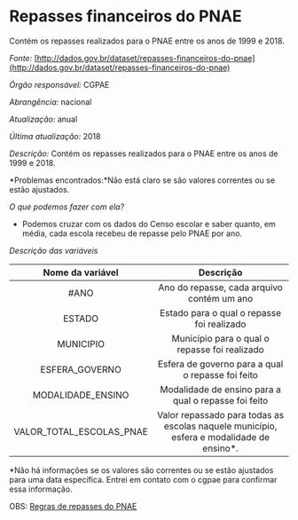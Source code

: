 # Repasses financeiros do PNAE

Contém os repasses realizados para o PNAE entre os anos de 1999 e 2018.

*Fonte:* [http://dados.gov.br/dataset/repasses-financeiros-do-pnae](http://dados.gov.br/dataset/repasses-financeiros-do-pnae)

*Órgão responsável:* CGPAE

*Abrangência:* nacional 

*Atualização:* anual

*Última atualização:* 2018

*Descrição:* Contém os repasses realizados para o PNAE entre os anos de 1999 e 2018.

*Problemas encontrados:*Não está claro se são valores correntes ou se estão ajustados.

*O que podemos fazer com ela?*

* Podemos cruzar com os dados do Censo escolar e saber quanto, em média, cada escola recebeu de repasse pelo PNAE por ano. 

*Descrição das variáveis*

|Nome da variável|Descrição|
|:---:|:----:|
|#ANO| Ano do repasse, cada arquivo contém um ano|
|ESTADO| Estado para o qual o repasse foi realizado|
|MUNICIPIO| Município para o qual o repasse foi realizado|               
|ESFERA_GOVERNO| Esfera de governo para a qual o repasse foi feito|
|MODALIDADE_ENSINO| Modalidade de ensino para a qual o repasse foi feito|
|VALOR_TOTAL_ESCOLAS_PNAE| Valor repassado para todas as escolas naquele município, esfera e modalidade de ensino*.|

*Não há informações se os valores são correntes ou se estão ajustados para uma data específica. Entrei em contato com o cgpae para confirmar essa informação.

OBS: [Regras de repasses do PNAE](https://www.fnde.gov.br/component/k2/item/95?Itemid=841) 
